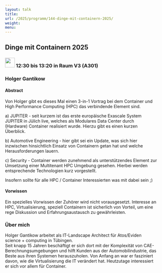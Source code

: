 ```yaml
---
layout: talk
title:
url: /2025/programm/144-dinge-mit-containern-2025/
weight:
menu:
---
```

## Dinge mit Containern 2025

### <img height = "32" src="../../../images/talk.svg"> 12:30 bis 13:20 in Raum V3 (A301)

### Holger Gantikow

#### Abstract

Von Holger gibt es dieses Mal einen 3-in-1 Vortrag bei dem Container und High Performance Computing (HPC) das verbindende Element sind.

a) JUPITER - seit kurzem ist das erste europäische Exascale System JUPITER in Jülich live, welches als Modulares Data Center durch (Hardware) Container realisiert wurde. Hierzu gibt es einen kurzen Überblick.

b) Automotive Engineering - hier gibt sei ein Update, was sich hier inzwischen hinsichtlich Einsatz von Containern getan hat und welche Herausforderungen lauern.

c) Security - Container werden zunehmend als unterstützendes Element zur Umsetzung einer Multitenant HPC Umgebung gesehen. Hierbei werden entsprechende Technologien kurz vorgestellt.

Insofern sollte für alle HPC / Container Interessierten was mit dabei sein ;)

#### Vorwissen

Ein spezielles Vorwissen der Zuhörer wird nicht vorausgesetzt. Interesse an HPC, Virtualisierung, speziell Containern ist sicherlich von Vorteil, um eine rege Diskussion und Erfahrungsaustausch zu gewährleisten.

### Über mich

Holger Gantikow arbeitet als IT-Landscape Architect für Atos/Eviden science + computing in Tübingen.  
Seit knapp 15 Jahren beschäftigt er sich dort mit der Komplexität von CAE-Berechnungsumgebungen und hilft Kunden aus der Automobilindustrie, das Beste aus ihren Systemen herauszuholen. Von Anfang an war er fasziniert davon, wie die Virtualisierung die IT verändert hat. Heutzutage interessiert er sich vor allem für Container.

